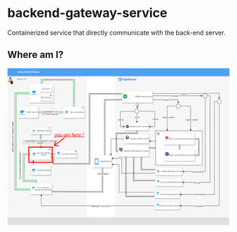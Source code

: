 # backend-gateway-service
Containerized service that directly communicate with the back-end server.

## Where am I?
![diagram](./readme_imgs/diagram.png)